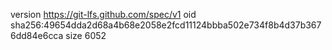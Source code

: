 version https://git-lfs.github.com/spec/v1
oid sha256:49654dda2d68a4b68e2058e2fcd11124bbba502e734f8b4d37b3676dd84e6cca
size 6052
